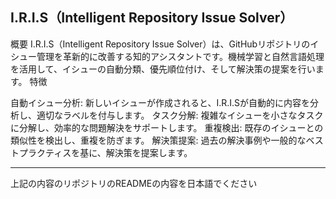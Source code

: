## I.R.I.S（Intelligent Repository Issue Solver）

概要
I.R.I.S（Intelligent Repository Issue Solver）は、GitHubリポジトリのイシュー管理を革新的に改善する知的アシスタントです。機械学習と自然言語処理を活用して、イシューの自動分類、優先順位付け、そして解決策の提案を行います。
特徴

自動イシュー分析: 新しいイシューが作成されると、I.R.I.Sが自動的に内容を分析し、適切なラベルを付与します。
タスク分解: 複雑なイシューを小さなタスクに分解し、効率的な問題解決をサポートします。
重複検出: 既存のイシューとの類似性を検出し、重複を防ぎます。
解決策提案: 過去の解決事例や一般的なベストプラクティスを基に、解決策を提案します。

---

上記の内容のリポジトリのREADMEの内容を日本語でください